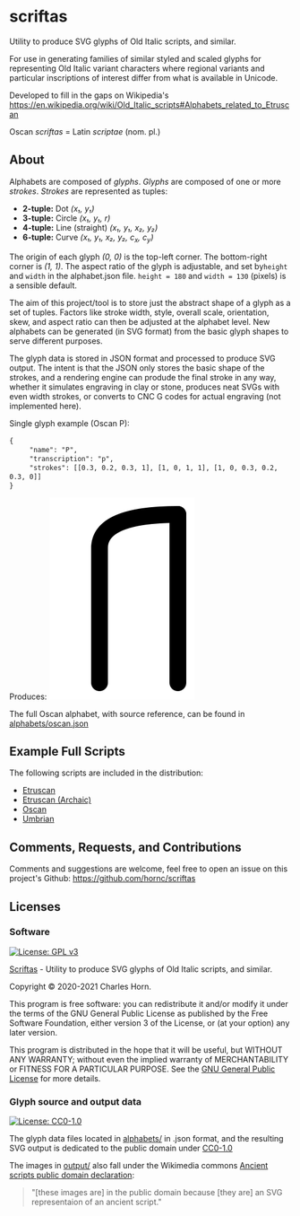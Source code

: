 # scriftas

Utility to produce SVG glyphs of Old Italic scripts, and similar.

For use in generating families of similar styled and scaled glyphs for representing Old Italic variant characters where regional variants and particular inscriptions of interest differ from what is available in Unicode.

Developed to fill in the gaps on Wikipedia's https://en.wikipedia.org/wiki/Old_Italic_scripts#Alphabets_related_to_Etruscan


Oscan _scriftas_ = Latin _scriptae_  (nom. pl.)

## About

Alphabets are composed of *glyphs*. *Glyphs* are composed of one or more *strokes*. *Strokes* are represented as tuples:

* **2-tuple:** Dot *(x₁, y₁)*
* **3-tuple:** Circle *(x₁, y₁, r)*
* **4-tuple:** Line (straight) *(x₁, y₁, x₂, y₂)*
* **6-tuple:** Curve *(x₁, y₁, x₂, y₂, c<sub>x</sub>, c<sub>y</sub>)*

The origin of each glyph *(0, 0)* is the top-left corner. The bottom-right corner is *(1, 1)*. The aspect ratio of the glyph is adjustable, and set by`height` and `width` in the alphabet.json file. `height = 180` and `width = 130` (pixels) is a sensible default.

The aim of this project/tool is to store just the abstract shape of a glyph as a set of tuples. Factors like stroke width, style, overall scale, orientation, skew, and aspect ratio can then be adjusted at the alphabet level. New alphabets can be generated (in SVG format) from the basic glyph shapes to serve different purposes.

The glyph data is stored in JSON format and processed to produce SVG output. The intent is that the JSON only stores the basic shape of the strokes, and a rendering engine can produde the final stroke in any way, whether it simulates engraving in clay or stone, produces neat SVGs with even width strokes, or converts to CNC G codes for actual engraving (not implemented here).

Single glyph example (Oscan P):

	{
		 "name": "P",
		 "transcription": "p",
		 "strokes": [[0.3, 0.2, 0.3, 1], [1, 0, 1, 1], [1, 0, 0.3, 0.2, 0.3, 0]]
	}
Produces:
![Oscan P](output/oscan/OscanP-01.svg)

The full Oscan alphabet, with source reference, can be found in [alphabets/oscan.json](alphabets/oscan.json)

## Example Full Scripts
The following scripts are included in the distribution:
* [Etruscan](output/etruscan/README.md)
* [Etruscan (Archaic)](output/etruscanarchaic/README.md)
* [Oscan](output/oscan/README.md)
* [Umbrian](output/umbrian/README.md)

## Comments, Requests, and Contributions

Comments and suggestions are welcome, feel free to open an issue on this project's Github: https://github.com/hornc/scriftas

## Licenses
### Software
[![License: GPL v3](https://img.shields.io/badge/License-GPLv3-blue.svg)](https://www.gnu.org/licenses/gpl-3.0)

[Scriftas](https://github.com/hornc/scriftas) - Utility to produce SVG glyphs of Old Italic scripts, and similar.

Copyright © 2020-2021 Charles Horn.

This program is free software: you can redistribute it and/or modify
it under the terms of the GNU General Public License as published by
the Free Software Foundation, either version 3 of the License, or
(at your option) any later version.

This program is distributed in the hope that it will be useful,
but WITHOUT ANY WARRANTY; without even the implied warranty of
MERCHANTABILITY or FITNESS FOR A PARTICULAR PURPOSE.  See the
[GNU General Public License](COPYING) for more details.

### Glyph source and output data
[![License: CC0-1.0](https://licensebuttons.net/l/zero/1.0/80x15.png)](http://creativecommons.org/publicdomain/zero/1.0/)

The glyph data files located in [alphabets/](alphabets/) in .json format, and the resulting SVG output is dedicated to the public domain under
[CC0-1.0](https://creativecommons.org/publicdomain/zero/1.0/deed.en)

The images in [output/](output/) also fall under the Wikimedia commons [Ancient scripts public domain declaration](https://commons.wikimedia.org/wiki/Template:PD-ancient-script):
> "[these images are] in the public domain because [they are] an SVG representaion of an ancient script."
